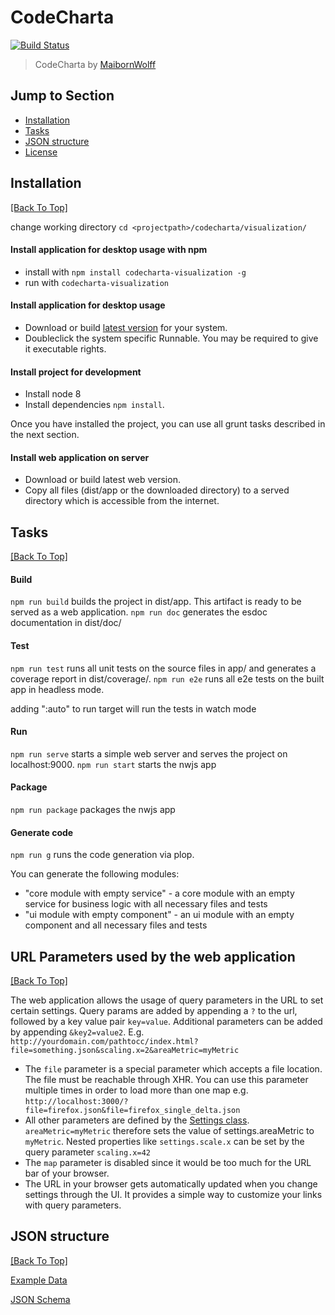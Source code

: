 # CodeCharta 
[![Build Status](https://travis-ci.org/MaibornWolff/codecharta.svg?branch=master)](https://travis-ci.org/MaibornWolff/codecharta)

> CodeCharta by [MaibornWolff](https://www.maibornwolff.de)

## Jump to Section

* [Installation](#installation)
* [Tasks](#tasks)
* [JSON structure](#json-structure)
* [License](LICENSE.md)

## Installation
[[Back To Top]](#jump-to-section)

change working directory `cd <projectpath>/codecharta/visualization/`

#### Install application for desktop usage with npm

* install with `npm install codecharta-visualization -g`
* run with `codecharta-visualization`

#### Install application for desktop usage

* Download or build [latest version](https://github.com/MaibornWolff/codecharta/releases/latest) for your system. 
* Doubleclick the system specific Runnable. You may be required to give it executable rights. 

#### Install project for development

* Install node 8
* Install dependencies `npm install`.

Once you have installed the project, you can use all grunt tasks described in the next section.

#### Install web application on server

* Download or build latest web version.
* Copy all files (dist/app or the downloaded directory) to a served directory which is accessible from the internet.

## Tasks
[[Back To Top]](#jump-to-section)

#### Build

`npm run build` builds the project in dist/app. This artifact is ready to be served as a web application.
`npm run doc` generates the esdoc documentation in dist/doc/


#### Test

`npm run test` runs all unit tests on the source files in app/ and generates a coverage report in dist/coverage/.
`npm run e2e` runs all e2e tests on the built app in headless mode.

adding ":auto" to run target will run the tests in watch mode

#### Run

`npm run serve` starts a simple web server and serves the project on localhost:9000.
`npm run start` starts the nwjs app

#### Package

`npm run package` packages the nwjs app

#### Generate code

`npm run g` runs the code generation via plop.

You can generate the following modules:
 - "core module with empty service" - a core module with an empty service for business logic with all necessary files and tests
 - "ui module with empty component" - an ui module with an empty component and all necessary files and tests

## URL Parameters used by the web application
[[Back To Top]](#jump-to-section)

The web application allows the usage of query parameters in the URL to set 
certain settings. Query params are added by appending a `?` to the url, 
followed by a key value pair `key=value`. Additional parameters can be 
added by appending `&key2=value2`. E.g. `http://yourdomain.com/pathtocc/index.html?file=something.json&scaling.x=2&areaMetric=myMetric`

* The `file` parameter is a special parameter which accepts a file location. The file must be reachable through XHR. You can use this parameter multiple times in order to load more than one map e.g. `http://localhost:3000/?file=firefox.json&file=firefox_single_delta.json`
* All other parameters are defined by the [Settings class](/visualization/app/codeCharta/core/settings/model/settings.js). 
`areaMetric=myMetric` therefore sets the value of settings.areaMetric to `myMetric`. Nested properties like `settings.scale.x` can be 
set by the query parameter `scaling.x=42`
* The `map` parameter is disabled since it would be too much for the URL bar of your browser.
* The URL in your browser gets automatically updated when you change settings through the UI. 
It provides a simple way to customize your links with query parameters.

## JSON structure
[[Back To Top]](#jump-to-section)

[Example Data](/visualization/app/codeCharta/sample.json)

[JSON Schema](/visualization/app/codeCharta/util/schema.json)

